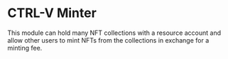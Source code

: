 # CTRL-V Minter

This module can hold many NFT collections with a resource account and allow other users to mint NFTs from the collections in exchange for a minting fee.